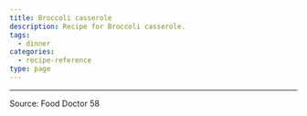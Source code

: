 ```yaml
---
title: Broccoli casserole
description: Recipe for Broccoli casserole.
tags:
  - dinner
categories:
  - recipe-reference
type: page
---
```


---

Source: Food Doctor 58